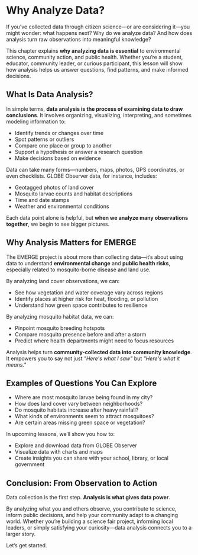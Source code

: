 # Why Analyze Data?

If you’ve collected data through citizen science—or are considering it—you might wonder: what happens next? Why do we analyze data? And how does analysis turn raw observations into meaningful knowledge?

This chapter explains **why analyzing data is essential** to environmental science, community action, and public health. Whether you’re a student, educator, community leader, or curious participant, this lesson will show how analysis helps us answer questions, find patterns, and make informed decisions.

## What Is Data Analysis?

In simple terms, **data analysis is the process of examining data to draw conclusions**. It involves organizing, visualizing, interpreting, and sometimes modeling information to:
- Identify trends or changes over time
- Spot patterns or outliers
- Compare one place or group to another
- Support a hypothesis or answer a research question
- Make decisions based on evidence

Data can take many forms—numbers, maps, photos, GPS coordinates, or even checklists. GLOBE Observer data, for instance, includes:
- Geotagged photos of land cover
- Mosquito larvae counts and habitat descriptions
- Time and date stamps
- Weather and environmental conditions

Each data point alone is helpful, but **when we analyze many observations together**, we begin to see bigger pictures.

## Why Analysis Matters for EMERGE

The EMERGE project is about more than collecting data—it’s about using data to understand **environmental change** and **public health risks**, especially related to mosquito-borne disease and land use.

By analyzing land cover observations, we can:
- See how vegetation and water coverage vary across regions
- Identify places at higher risk for heat, flooding, or pollution
- Understand how green space contributes to resilience

By analyzing mosquito habitat data, we can:
- Pinpoint mosquito breeding hotspots
- Compare mosquito presence before and after a storm
- Predict where health departments might need to focus resources

Analysis helps turn **community-collected data into community knowledge**. It empowers you to say not just *"Here's what I saw"* but *"Here's what it means."*

## Examples of Questions You Can Explore
- Where are most mosquito larvae being found in my city?
- How does land cover vary between neighborhoods?
- Do mosquito habitats increase after heavy rainfall?
- What kinds of environments seem to attract mosquitoes?
- Are certain areas missing green space or vegetation?

In upcoming lessons, we’ll show you how to:
- Explore and download data from GLOBE Observer
- Visualize data with charts and maps
- Create insights you can share with your school, library, or local government

## Conclusion: From Observation to Action
Data collection is the first step. **Analysis is what gives data power**.

By analyzing what you and others observe, you contribute to science, inform public decisions, and help your community adapt to a changing world. Whether you’re building a science fair project, informing local leaders, or simply satisfying your curiosity—data analysis connects you to a larger story.

Let’s get started.